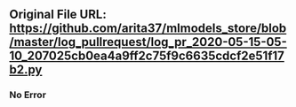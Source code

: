 ## Original File URL: https://github.com/arita37/mlmodels_store/blob/master/log_pullrequest/log_pr_2020-05-15-05-10_207025cb0ea4a9ff2c75f9c6635cdcf2e51f17b2.py<br />

### No Error